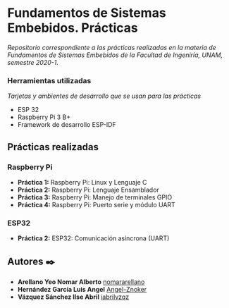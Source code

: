 # Fundamentos de Sistemas Embebidos. Prácticas

_Repositorio correspondiente a las prácticas realizadas en la materia de Fundamentos de Sistemas Embebidos de la Facultad de Ingeniría, UNAM, semestre 2020-1._

### Herramientas utilizadas

_Tarjetas y ambientes de desarrollo que se usan para las prácticas_

* ESP 32
* Raspberry Pi 3 B+
* Framework de desarrollo ESP-IDF

## Prácticas realizadas

### Raspberry Pi

* **Práctica 1:** Raspberry Pi: Linux y Lenguaje C
* **Práctica 2:** Raspberry Pi: Lenguaje Ensamblador
* **Práctica 3:** Raspberry Pi: Manejo de terminales GPIO
* **Práctica 4:** Raspberry Pi: Puerto serie y módulo UART

### ESP32
* **Práctica 2:** ESP32: Comunicación asíncrona (UART) 

## Autores ✒️

* **Arellano Yeo Nomar Alberto** [nomararellano](https://github.com/nomararellano)
* **Hernández García Luis Angel** [Angel-Znoker](https://github.com/Angel-Znoker)
* **Vázquez Sánchez Ilse Abril** [iabrilvzqz](https://github.com/iabrilvzqz)

